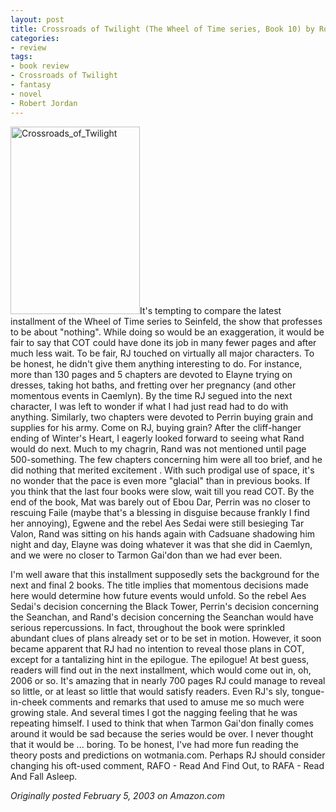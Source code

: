 ```yaml
---
layout: post
title: Crossroads of Twilight (The Wheel of Time series, Book 10) by Robert Jordan
categories:
- review
tags:
- book review
- Crossroads of Twilight
- fantasy
- novel
- Robert Jordan
---
```

<img class="pull-left" title="Crossroads_of_Twilight" src="http://yentran.isamonkey.org/gallery/images/Crossroads_of_Twilight-207x300.jpg" width="207" height="300" />It's tempting to compare the latest installment of the Wheel of Time series to Seinfeld, the show that professes to be about "nothing". While doing so would be an exaggeration, it would be fair to say that COT could have done its job in many fewer pages and after much less wait. To be fair, RJ touched on virtually all major characters. To be honest, he didn't give them anything interesting to do. For instance, more than 130 pages and 5 chapters are devoted to Elayne trying on dresses, taking hot baths, and fretting over her pregnancy (and other momentous events in Caemlyn). By the time RJ segued into the next character, I was left to wonder if what I had just read had to do with anything. Similarly, two chapters were devoted to Perrin buying grain and supplies for his army. Come on RJ, buying grain? After the cliff-hanger ending of Winter's Heart, I eagerly looked forward to seeing what Rand would do next. Much to my chagrin, Rand was not mentioned until page 500-something. The few chapters concerning him were all too brief, and he did nothing that merited excitement . With such prodigal use of space, it's no wonder that the pace is even more "glacial" than in previous books. If you think that the last four books were slow, wait till you read COT. By the end of the book, Mat was barely out of Ebou Dar, Perrin was no closer to rescuing Faile (maybe that's a blessing in disguise because frankly I find her annoying), Egwene and the rebel Aes Sedai were still besieging Tar Valon, Rand was sitting on his hands again with Cadsuane shadowing him night and day, Elayne was doing whatever it was that she did in Caemlyn, and we were no closer to Tarmon Gai'don than we had ever been.

I'm well aware that this installment supposedly sets the background for the next and final 2 books. The title implies that momentous decisions made here would determine how future events would unfold. So the rebel Aes Sedai's decision concerning the Black Tower, Perrin's decision concerning the Seanchan, and Rand's decision concerning the Seanchan would have serious repercussions. In fact, throughout the book were sprinkled abundant clues of plans already set or to be set in motion. However, it soon became apparent that RJ had no intention to reveal those plans in COT, except for a tantalizing hint in the epilogue. The epilogue! At best guess, readers will find out in the next installment, which would come out in, oh, 2006 or so. It's amazing that in nearly 700 pages RJ could manage to reveal so little, or at least so little that would satisfy readers. Even RJ's sly, tongue-in-cheek comments and remarks that used to amuse me so much were growing stale. And several times I got the nagging feeling that he was repeating himself. I used to think that when Tarmon Gai'don finally comes around it would be sad because the series would be over. I never thought that it would be ... boring. To be honest, I've had more fun reading the theory posts and predictions on wotmania.com. Perhaps RJ should consider changing his oft-used comment, RAFO - Read And Find Out, to RAFA - Read And Fall Asleep.

*Originally posted February 5, 2003 on Amazon.com*
